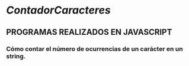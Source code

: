 # _ContadorCaracteres_
## PROGRAMAS REALIZADOS EN JAVASCRIPT
### Cómo contar el número de ocurrencias de un carácter en un string.
